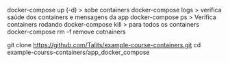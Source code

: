 docker-compose up (-d) > sobe containers
docker-compose logs > verifica saúde dos containers e mensagens da app
docker-compose ps > Verifica containers rodando
docker-compose kill > para todos os containers
docker-compose  rm -f remove cotnainers

git clone https://github.com/Talits/example-course-containers.git
cd example-courss-containers/app_docker_compose
